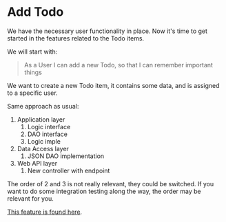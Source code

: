 # Add Todo

We have the necessary user functionality in place. Now it's time to get started in the features related to the Todo items.

We will start with:

> As a User I can add a new Todo, so that I can remember important things

We want to create a new Todo item, it contains some data, and is assigned to a specific user.

Same approach as usual:
1) Application layer
   1) Logic interface
   2) DAO interface
   3) Logic imple
2) Data Access layer
   1) JSON DAO implementation
3) Web API layer
   1) New controller with endpoint

The order of 2 and 3 is not really relevant, they could be switched. If you want to do some integration testing along the way, the order may be relevant for you.

[This feature is found here](https://github.com/TroelsMortensen/WasmTodo/tree/004_AddTodo).